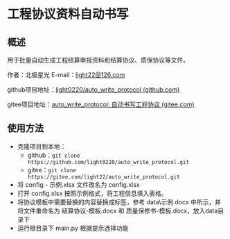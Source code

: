 # 工程协议资料自动书写

## 概述

用于批量自动生成工程结算申报资料和结算协议、质保协议等文件。

作者：北极星光	E-mail：light22@126.com

github项目地址：[light0220/auto_write_protocol (github.com)](https://github.com/light0220/auto_write_protocol)

gitee项目地址：[auto_write_protocol: 自动书写工程协议 (gitee.com)](https://gitee.com/light22/auto_write_protocol)


## 使用方法

+ 克隆项目到本地：
  + github：`git clone https://github.com/light0220/auto_write_protocol.git`
  + gitee：`git clone https://gitee.com/light22/auto_write_protocol.git`
+ 将 config - 示例.xlsx 文件改名为 config.xlsx
+ 打开 config.xlsx 按照示例格式，将工程信息填入表格。
+ 将协议模板中需要替换的内容替换成标签，参考 data\示例.docx 中所示，并将文件重命名为 结算协议-模板.docx 和 质量保修书-模板.docx，放入data目录下
+ 运行根目录下 main.py 根据提示选择功能
